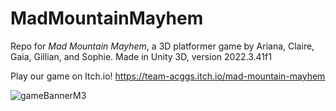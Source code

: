 # MadMountainMayhem
 Repo for _Mad Mountain Mayhem_, a 3D platformer game by Ariana, Claire, Gaia, Gillian, and Sophie. Made in Unity 3D, version 2022.3.41f1

 Play our game on Itch.io! [https://team-acggs.itch.io/mad-mountain-mayhem ](https://thedoors.itch.io/mad-mountain-mayhem)

![gameBannerM3](https://github.com/ssianen/MadMountainMayhem/blob/main/gameBannerM3.png)
